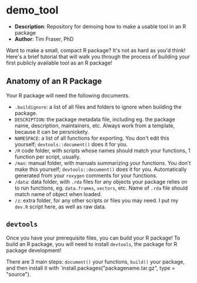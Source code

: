 # demo_tool
- **Description**: Repository for demoing how to make a usable tool in an R package
- **Author**: Tim Fraser, PhD

Want to make a small, compact R package? It's not as hard as you'd think! Here's a brief tutorial that will walk you through the process of building your first publicly available tool as an R package!

## Anatomy of an R Package

Your R package will need the following documents.

- `.buildignore`: a list of all files and folders to ignore when building the package.
- `DESCRIPTION`: the package metadata file, including eg. the package name, description, maintainers, etc. Always work from a template, because it can be persnickety.
- `NAMESPACE`: a list of all functions for exporting. You don't edit this yourself; `devtools::document()` does it for you.
- `/R` code folder, with scripts whose names should match your functions, 1 function per script, usually.
- `/man`: manual folder, with manuals summarizing your functions. You don't make this yourself; `devtools::document()` does it for you. Automatically generated from your `roxygen` comments for your functions.
- `/data`: data folder, with `.rda` files for any objects your package relies on to run functions, eg. `data.frames`, `vectors`, etc. Name of `.rda` file should match name of object when loaded.
- `/z`: extra folder, for any other scripts or files you may need. I put my `dev.R` script here, as well as raw data.

## `devtools`

Once you have your prerequisite files, you can build your R package!
To build an R package, you will need to install `devtools`, the package for R package development!

There are 3 main steps: `document()` your functions, `build()` your package, and then install it with `install.packages("packagename.tar.gz", type = "source").

